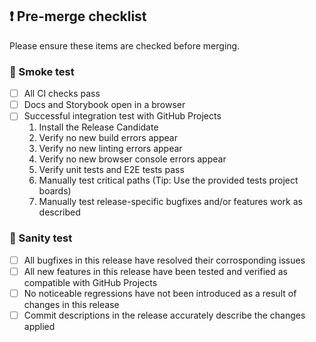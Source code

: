 ## ❗ Pre-merge checklist

Please ensure these items are checked before merging.

### 🔎 Smoke test

- [ ] All CI checks pass
- [ ] Docs and Storybook open in a browser
- [ ] Successful integration test with GitHub Projects
  1. Install the Release Candidate
  2. Verify no new build errors appear
  3. Verify no new linting errors appear
  4. Verify no new browser console errors appear
  5. Verify unit tests and E2E tests pass
  6. Manually test critical paths (Tip: Use the provided tests project boards)
  7. Manually test release-specific bugfixes and/or features work as described

### 🤔 Sanity test

- [ ] All bugfixes in this release have resolved their corrosponding issues
- [ ] All new features in this release have been tested and verified as compatible with GitHub Projects
- [ ] No noticeable regressions have not been introduced as a result of changes in this release
- [ ] Commit descriptions in the release accurately describe the changes applied
